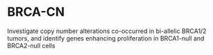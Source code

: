 # BRCA-CN
Investigate copy number alterations co-occurred in bi-allelic BRCA1/2 tumors, and identify genes enhancing proliferation in BRCA1-null and BRCA2-null cells
